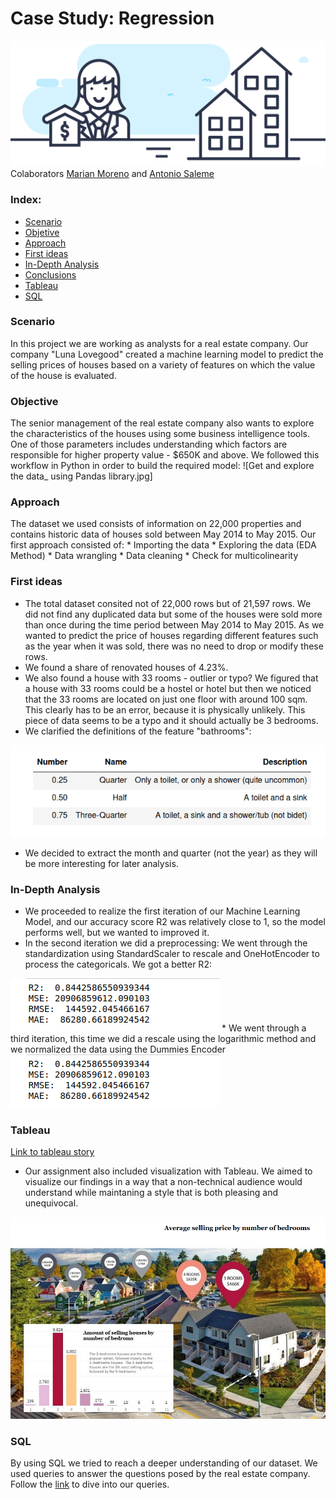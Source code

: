 # Case Study: Regression

![real-state-project.jpeg](https://github.com/marimor62/Midtermproject-Housing/blob/main/real-state-project.jpeg?raw=true)
Colaborators [Marian Moreno](https://github.com/marimor62) and [Antonio Saleme](https://github.com/antonio-datahack)

### Index:

* [Scenario](#section1)
* [Objetive](#section2)
* [Approach](#section3)
* [First ideas](#section4)
* [In-Depth Analysis](#section5)
* [Conclusions](#section6)
* [Tableau](https://github.com/marimor62/Midtermproject-Housing/tree/main/Tableau)
* [SQL](https://github.com/marimor62/Midtermproject-Housing/tree/main/SQL)


<a id='section1'></a>
### Scenario

In this project we are working as analysts for a real estate company. Our company "Luna Lovegood"  created a machine learning model to predict the selling prices of houses based on a variety of features on which the value of the house is evaluated.
<a id='section2'></a>
### Objective

The senior management of the real estate company also wants to explore the characteristics of the houses using some business intelligence tools. One of those parameters includes understanding which factors are responsible for higher property value - $650K and above.
We followed this workflow in Python in order to build the required model:
![Get and explore the data_ using Pandas library.jpg]


<a id='section3'></a>
### Approach

The dataset we used consists of information on 22,000 properties and contains historic data of houses sold between May 2014 to May 2015.
Our first approach consisted of:
                                * Importing the data
                                * Exploring the data (EDA Method)
                                * Data wrangling
                                * Data cleaning
                                * Check for multicolinearity

 <a id='section4'></a>
### First ideas

* The total dataset consited not of 22,000 rows but of 21,597 rows.
We did not find any duplicated data but some of the houses were sold more than once during the time period between May 2014 to May 2015. As we wanted to predict the price of houses regarding different features such as the year when it was sold, there was no need to drop or modify these rows.
* We found a share of renovated houses of 4.23%.
* We also found a house with 33 rooms - outlier or typo? We figured that a house with 33 rooms could be a hostel or hotel but then we noticed that the 33 rooms are located on just one floor with around 100 sqm. This clearly has to be an error, because it is physically unlikely. This piece of data seems to be a typo and it should actually be 3 bedrooms.
* We clarified the definitions of the feature "bathrooms":

<img src="bathrooms definition.png"/>

* We decided to extract the month and quarter (not the year) as they will be more interesting for later analysis.

<a id='section5'></a>
### In-Depth Analysis

* We proceeded to realize the first iteration of our Machine Learning Model,
and our accuracy score R2 was relatively close to 1, so the model performs well, but we wanted to improved it.
* In the second iteration we did a preprocessing: We went through the standardization using StandardScaler to rescale and OneHotEncoder to process the categoricals. We got a better R2:
<img src="r2.png"/>
* We went through a third iteration, this time we did a rescale using the logarithmic method and we normalized the data using the Dummies Encoder
<img src="r2.png"/>


<a id='section6'></a>
### Tableau
[Link to tableau story](https://public.tableau.com/profile/marian.moreno#!/vizhome/Book1_16190202108450/Story1)

* Our assignment also included visualization with Tableau. We aimed to visualize our findings in a way that a non-technical audience would understand while maintaning a style that is both pleasing and unequivocal.

<img src="tableau1.png"/>



### SQL

By using SQL we tried to reach a deeper understanding of our dataset. We used queries to answer the questions posed by the real estate company. Follow the [link](https://github.com/marimor62/Midtermproject-Housing/blob/69d56c6d43351a4e1fe94910e53ff1ff00e6865f/SQL/proj_luna.sql) to dive into our queries. 
